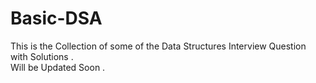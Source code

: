 # Basic-DSA
This is the Collection of some of the Data Structures Interview Question with Solutions . \
Will be Updated Soon .
